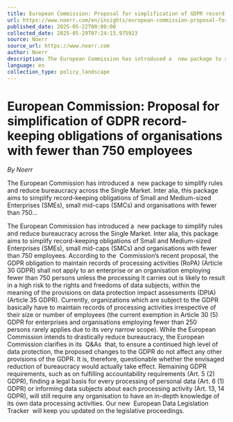 ```yaml
---
title: European Commission: Proposal for simplification of GDPR record-keeping obligations of organisations with fewer than 750 employees
url: https://www.noerr.com/en/insights/european-commission-proposal-for-simplification-of-gdpr-record-keeping-obligations-of-organisations-with-fewer-than-750-employees
published_date: 2025-05-22T00:00:00
collected_date: 2025-05-29T07:24:15.975923
source: Noerr
source_url: https://www.noerr.com
author: Noerr
description: The European Commission has introduced a  new package to simplify rules and reduce bureaucracy across the Single Market. Inter alia, this package aims to simplify record-keeping obligations of Small and Medium-sized Enterprises (SMEs), small mid-caps (SMCs) and organisations with fewer than 750...
language: en
collection_type: policy_landscape
---
```


# European Commission: Proposal for simplification of GDPR record-keeping obligations of organisations with fewer than 750 employees

*By Noerr*

The European Commission has introduced a  new package to simplify rules and reduce bureaucracy across the Single Market. Inter alia, this package aims to simplify record-keeping obligations of Small and Medium-sized Enterprises (SMEs), small mid-caps (SMCs) and organisations with fewer than 750...

The European Commission has introduced a  new package to simplify rules and reduce bureaucracy across the Single Market. Inter alia, this package aims to simplify record-keeping obligations of Small and Medium-sized Enterprises (SMEs), small mid-caps (SMCs) and organisations with fewer than 750 employees. 
 According to the  Commission’s recent proposal, the GDPR obligation to maintain records of processing activities (RoPA) (Article 30 GDPR) shall not apply to an enterprise or an organisation employing fewer than 750 persons unless the processing it carries out is likely to result in a high risk to the rights and freedoms of data subjects, within the meaning of the provisions on data protection impact assessments (DPIA) (Article 35 GDPR). Currently, organizations which are subject to the GDPR basically have to maintain records of processing activities irrespective of their size or number of employees (the current exemption in Article 30 (5) GDPR for enterprises and organisations employing fewer than 250 persons rarely applies due to its very narrow scope). 
 While the European Commission intends to drastically reduce bureaucracy, the European Commission clarifies in its  Q&amp;As  that, to ensure a continued high level of data protection, the proposed changes to the GDPR do not affect any other provisions of the GDPR. It is, therefore, questionable whether the envisaged reduction of bureaucracy would actually take effect. Remaining GDPR requirements, such as on fulfilling accountability requirements (Art. 5 (2) GDPR), finding a legal basis for every processing of personal data (Art. 6 (1) GDPR) or informing data subjects about each processing activity (Art. 13, 14 GDPR), will still require any organisation to have an in-depth knowledge of its own data processing activities. 
 Our new  European Data Legislation Tracker  will keep you updated on the legislative proceedings.
